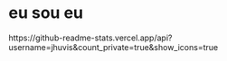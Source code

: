 <h1> eu sou eu </h1>
https://github-readme-stats.vercel.app/api?username=jhuvis&count_private=true&show_icons=true
